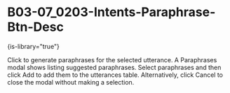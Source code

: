 # B03-07_0203-Intents-Paraphrase-Btn-Desc

{is-library="true"}

<snippet id="B03-07_0203-Intents-Paraphrase-Btn-Desc_snippet">



Click to generate paraphrases for the selected utterance. A Paraphrases modal shows listing suggested paraphrases. Select paraphrases and then click Add to add them to the utterances table. Alternatively, click Cancel to close the modal without making a selection.


</snippet>